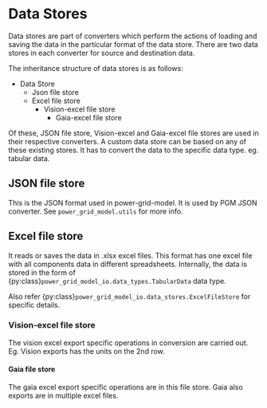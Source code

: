 <!--
SPDX-FileCopyrightText: 2022 Contributors to the Power Grid Model IO project <dynamic.grid.calculation@alliander.com>

SPDX-License-Identifier: MPL-2.0
-->

# Data Stores

Data stores are part of converters which perform the actions of loading and saving the data in the particular format of the data store.
There are two data stores in each converter for source and destination data.

The inheritance structure of data stores is as follows:

- Data Store
  - Json file store
  - Excel file store
    - Vision-excel file store
      - Gaia-excel file store

Of these, JSON file store, Vision-excel and Gaia-excel file stores are used in their respective converters.
A custom data store can be based on any of these existing stores. It has to convert the data to the specific data type. eg. tabular data.

## JSON file store

This is the JSON format used in power-grid-model. It is used by PGM JSON converter. See `power_grid_model.utils` for more info.

## Excel file store

It reads or saves the data in .xlsx excel files.
This format has one excel file with all components data in different spreadsheets.
Internally, the data is stored in the form of {py:class}`power_grid_model_io.data_types.TabularData` data type.

Also refer {py:class}`power_grid_model_io.data_stores.ExcelFileStore` for specific details.

### Vision-excel file store

The vision excel export specific operations in conversion  are carried out.
Eg. Vision exports has the units on the 2nd row.

#### Gaia file store

The gaia excel export specific operations are in this file store.
Gaia also exports are in multiple excel files.